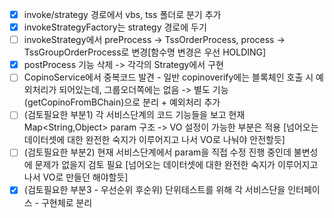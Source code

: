- [x]  invoke/strategy 경로에서 vbs, tss 폴더로 분기 추가
- [x]  invokeStrategyFactory는 strategy 경로에 두기
- [ ]  invokeStrategy에서 preProcess -> TssOrderProcess, process -> TssGroupOrderProcess로 변경\[함수명 변경은 우선 HOLDING\]
- [x]  postProcess 기능 삭제 -> 각각의 Strategy에서 구현
- [ ]  CopinoService에서 중복코드 발견 - 일반 copinoverify에는 블록체인 호출 시 예외처리가 되어있는데, 그룹오더쪽에는 없음 -> 별도 기능(getCopinoFromBChain)으로 분리 + 예외처리 추가
- [ ] (검토필요한 부분1) 각 서비스단계의 코드 기능들을 보고 현재 Map<String,Object> param 구조 -> VO 설정이 가능한 부분은 적용 \[넘어오는 데이터셋에 대한 완전한 숙지가 이루어지고 나서 VO로 나눠야 안전할듯\]
- [ ] (검토필요한 부분2) 현재 서비스단계에서 param을 직접 수정 진행 중인데 불변성에 문제가 없을지 검토 필요 \[넘어오는 데이터셋에 대한 완전한 숙지가 이루어지고 나서 VO로 만들던 해야할듯\]
- [x] (검토필요한 부분3 - 우선순위 후순위) 단위테스트를 위해 각 서비스단을 인터페이스 - 구현체로 분리